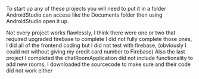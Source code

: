 To start up any of these projects you will need to put it in a folder AndroidStudio can access like the Documents folder
then using AndroidStudio open it up.

Not every project works flawlessly, I think there were one or two that required upgraded firebase to complete
I did not fully complete those ones, I did all of the frontend coding but I did not test with firebase, (obviously I could not without giving my credit card number to Firebase)
Also the last project I completed the chatRoomApplication did not include functionality to add new rooms, I downloaded the sourcecode to make sure and their code did not work either
